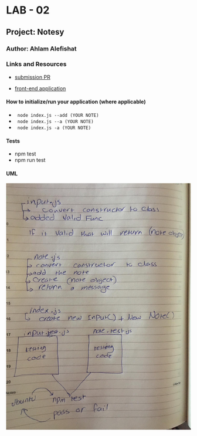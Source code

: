 
# LAB - 02

## Project: Notesy

### Author: Ahlam Alefishat

### Links and Resources

- [submission PR](https://github.com/AhlamAlefishat-401-advanced-javascript/notes/pull/3)

- [front-end application](https://notes-lab.herokuapp.com/)

#### How to initialize/run your application (where applicable)
-  ` node index.js --add (YOUR NOTE)`
-  ` node index.js --a (YOUR NOTE)`
-  ` node index.js -a (YOUR NOTE)`
#### Tests

- npm test
- npm run test

#### UML

![uml](./assets/uml.jpg)

